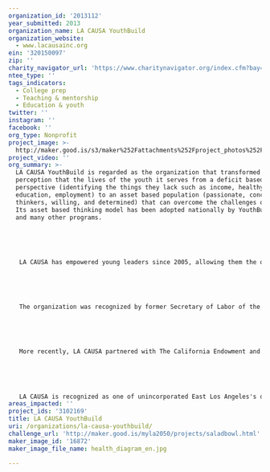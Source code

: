 ```yaml
---
organization_id: '2013112'
year_submitted: 2013
organization_name: LA CAUSA YouthBuild
organization_website:
  - www.lacausainc.org
ein: '320150097'
zip: ''
charity_navigator_url: 'https://www.charitynavigator.org/index.cfm?bay=search.profile&ein=320150097'
ntee_type: ''
tags_indicators:
  - College prep
  - Teaching & mentorship
  - Education & youth
twitter: ''
instagram: ''
facebook: ''
org_type: Nonprofit
project_image: >-
  http://maker.good.is/s3/maker%252Fattachments%252Fproject_photos%252Fimages%252F16872%252Fdisplay%252Fhealth_diagram_en.jpg=c570x385
project_video: ''
org_summary: >-
  LA CAUSA YouthBuild is regarded as the organization that transformed the
  perception that the lives of the youth it serves from a deficit based
  perspective (identifying the things they lack such as income, healthy food,
  education, employment) to an asset based population (passionate, conceptual
  thinkers, willing, and determined) that can overcome the challenges of life.
  Its asset based thinking model has been adopted nationally by YouthBuild USA
  and many other programs. 
   
   
   
   
   
   LA CAUSA has empowered young leaders since 2005, allowing them the opportunity to go to post secondary education, start their own non-profits, and become gainfully employed in a variety of jobs whereas, as new students in LA CAUSA they were young adults with no high school diplomas and limited job skills. We have served thousands of youth over a very limited time.
   
   
   
   
   
   The organization was recognized by former Secretary of Labor of the Western United States opening of the United We Serve initiative of volunteerism by President Obama in 2010. LA CAUSA has long focused on empowering our youth to volunteer as an Americorps designated site and countless projects to "green" East LA and build gardens and healthy eating and living opportunities. With that our organization continues to be progressive and promote challenging learning models including a mental toughness curriculum designed to prepare our youth for the world outside of our walls.
   
   
   
   
   
   More recently, LA CAUSA partnered with The California Endowment and implemented the PALOMA Project, a project that focused on researching food accessibility within East Los Angeles, specifically Boyle Heights. During this run of the program, the youth and program directors partnered with local corner store owner’s to assess the accessibility of fresh fruits and vegetables within the surrounding community, along with addressing the store owners and community economic challenges, healthy eating options and beautification projects. 
   
   
   
   
   
   LA CAUSA is recognized as one of unincorporated East Los Angeles's only youth services group. The opportunities and resources in the community are relatively limited while showing significant positive outcomes
areas_impacted: ''
project_ids: '3102169'
title: LA CAUSA YouthBuild
uri: /organizations/la-causa-youthbuild/
challenge_url: 'http://maker.good.is/myla2050/projects/saladbowl.html'
maker_image_id: '16872'
maker_image_file_name: health_diagram_en.jpg

---
```

